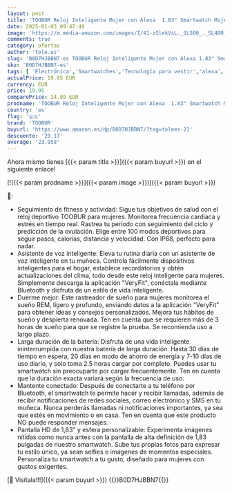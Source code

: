 ```yaml
---
layout: post
title: 'TOOBUR Reloj Inteligente Mujer con Alexa  1.83" Smartwatch Mujer con Recibir y Contestar Llamadas  Reloj Deportivo con 100 Deportes  Podómetro y pulsómetro  IP68 Impermeable  Compatible Android iOS'
date: 2025-01-03 09:47:49
image: 'https://m.media-amazon.com/images/I/41-zSlekVsL._SL500_._SL400_.jpg'
comments: true
category: ofertas
author: 'tole.es'
slug: 'B0D7HJBBN7-es TOOBUR Reloj Inteligente Mujer con Alexa 1.83" Smartwatch...'
sku: 'B0D7HJBBN7-es'
tags: [ 'Electrónica','Smartwatches','Tecnología para vestir','alexa','toobur','🇪🇸', ]
actualPrice: 19.95 EUR
currency: EUR
price: 19.95
comparePrice: 24.99 EUR
prodname: 'TOOBUR Reloj Inteligente Mujer con Alexa  1.83" Smartwatch Mujer con Recibir y Contestar Llamadas  Reloj Deportivo con 100 Deportes  Podómetro y pulsómetro  IP68 Impermeable  Compatible Android iOS'
country: 'es'
flag: '🇪🇸'
brand: 'TOOBUR'
buyurl: 'https://www.amazon.es/dp/B0D7HJBBN7/?tag=tolees-21'
descuento: '20.17'
average: '23.958'
---
```


Ahora mismo tienes [{{< param title >}}]({{< param buyurl >}}) en el siguiente enlace!

[![{{< param prodname >}}]({{< param image >}})]({{< param buyurl >}})

🔎:

- Seguimiento de fitness y actividad: Sigue tus objetivos de salud con el reloj deportivo TOOBUR para mujeres. Monitorea frecuencia cardíaca y estrés en tiempo real. Rastrea tu período con seguimiento del ciclo y predicción de la ovulación. Elige entre 100 modos deportivos para seguir pasos, calorías, distancia y velocidad. Con IP68, perfecto para nadar.
- Asistente de voz inteligente: Eleva tu rutina diaria con un asistente de voz inteligente en tu muñeca. Controla fácilmente dispositivos inteligentes para el hogar, establece recordatorios y obtén actualizaciones del clima, todo desde este reloj inteligente para mujeres. Simplemente descarga la aplicación "VeryFit", conéctala mediante Bluetooth y disfruta de un estilo de vida inteligente.
- Duerme mejor: Este rastreador de sueño para mujeres monitorea el sueño REM, ligero y profundo, enviando datos a la aplicación "VeryFit" para obtener ideas y consejos personalizados. Mejora tus hábitos de sueño y despierta renovada. Ten en cuenta que se requieren más de 3 horas de sueño para que se registre la prueba. Se recomienda uso a largo plazo.
- Larga duración de la batería: Disfruta de una vida inteligente ininterrumpida con nuestra batería de larga duración. Hasta 30 días de tiempo en espera, 20 días en modo de ahorro de energía y 7-10 días de uso diario, y solo toma 2.5 horas cargar por completo. Puedes usar tu smartwatch sin preocuparte por cargar frecuentemente. Ten en cuenta que la duración exacta variará según la frecuencia de uso.
- Mantente conectado: Después de conectarte a tu teléfono por Bluetooth, el smartwatch te permite hacer y recibir llamadas, además de recibir notificaciones de redes sociales, correo electrónico y SMS en tu muñeca. Nunca perderás llamadas ni notificaciones importantes, ya sea que estés en movimiento o en casa. Ten en cuenta que este producto NO puede responder mensajes.
- Pantalla HD de 1,83" y esfera personalizable: Experimenta imágenes nítidas como nunca antes con la pantalla de alta definición de 1,83 pulgadas de nuestro smartwatch. Sube tus propias fotos para expresar tu estilo único, ya sean selfies o imágenes de momentos especiales. Personaliza tu smartwatch a tu gusto, diseñado para mujeres con gustos exigentes.

[🛒 Visítala!!!]({{< param buyurl >}})
{{<world>}}B0D7HJBBN7{{</world>}}
